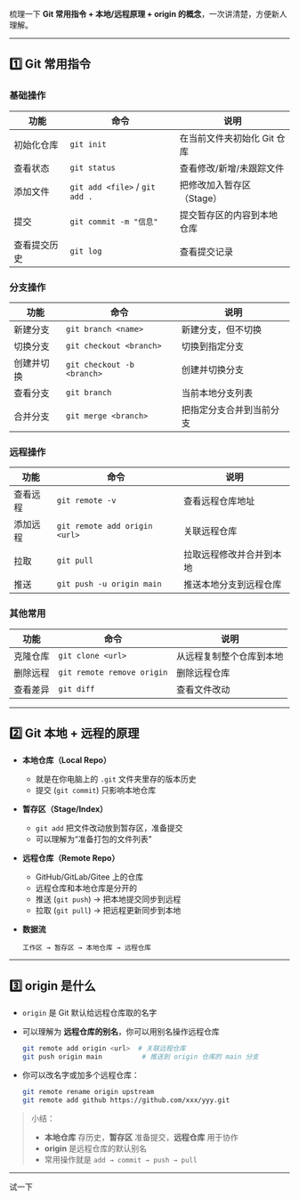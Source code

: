 梳理一下 **Git 常用指令 + 本地/远程原理 + origin 的概念**，一次讲清楚，方便新人理解。

---

## 1️⃣ Git 常用指令

### 基础操作

| 功能     | 命令                             | 说明               |
| ------ | ------------------------------ | ---------------- |
| 初始化仓库  | `git init`                     | 在当前文件夹初始化 Git 仓库 |
| 查看状态   | `git status`                   | 查看修改/新增/未跟踪文件    |
| 添加文件   | `git add <file>` / `git add .` | 把修改加入暂存区（Stage）  |
| 提交     | `git commit -m "信息"`           | 提交暂存区的内容到本地仓库    |
| 查看提交历史 | `git log`                      | 查看提交记录           |

### 分支操作

| 功能    | 命令                         | 说明           |
| ----- | -------------------------- | ------------ |
| 新建分支  | `git branch <name>`        | 新建分支，但不切换    |
| 切换分支  | `git checkout <branch>`    | 切换到指定分支      |
| 创建并切换 | `git checkout -b <branch>` | 创建并切换分支      |
| 查看分支  | `git branch`               | 当前本地分支列表     |
| 合并分支  | `git merge <branch>`       | 把指定分支合并到当前分支 |

### 远程操作

| 功能   | 命令                            | 说明           |
| ---- | ----------------------------- | ------------ |
| 查看远程 | `git remote -v`               | 查看远程仓库地址     |
| 添加远程 | `git remote add origin <url>` | 关联远程仓库       |
| 拉取   | `git pull`                    | 拉取远程修改并合并到本地 |
| 推送   | `git push -u origin main`     | 推送本地分支到远程仓库  |

### 其他常用

| 功能   | 命令                         | 说明           |
| ---- | -------------------------- | ------------ |
| 克隆仓库 | `git clone <url>`          | 从远程复制整个仓库到本地 |
| 删除远程 | `git remote remove origin` | 删除远程仓库       |
| 查看差异 | `git diff`                 | 查看文件改动       |

---

## 2️⃣ Git 本地 + 远程的原理

* **本地仓库（Local Repo）**

  * 就是在你电脑上的 `.git` 文件夹里存的版本历史
  * 提交 (`git commit`) 只影响本地仓库

* **暂存区（Stage/Index）**

  * `git add` 把文件改动放到暂存区，准备提交
  * 可以理解为“准备打包的文件列表”

* **远程仓库（Remote Repo）**

  * GitHub/GitLab/Gitee 上的仓库
  * 远程仓库和本地仓库是分开的
  * 推送 (`git push`) → 把本地提交同步到远程
  * 拉取 (`git pull`) → 把远程更新同步到本地

* **数据流**

  ```
  工作区 → 暂存区 → 本地仓库 → 远程仓库
  ```

---

## 3️⃣ origin 是什么

* `origin` 是 Git 默认给远程仓库取的名字
* 可以理解为 **远程仓库的别名**，你可以用别名操作远程仓库

  ```bash
  git remote add origin <url>  # 关联远程仓库
  git push origin main          # 推送到 origin 仓库的 main 分支
  ```
* 你可以改名字或加多个远程仓库：

  ```bash
  git remote rename origin upstream
  git remote add github https://github.com/xxx/yyy.git
  ```

> 小结：
>
> * **本地仓库** 存历史，**暂存区** 准备提交，**远程仓库** 用于协作
> * **origin** 是远程仓库的默认别名
> * 常用操作就是 `add → commit → push → pull`

---


试一下

